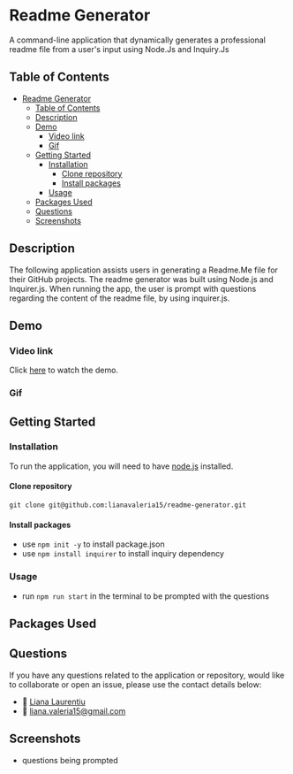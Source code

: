 # Readme Generator

A command-line application that dynamically generates a professional readme file from a user's input using Node.Js and Inquiry.Js

## Table of Contents

- [Readme Generator](#readme-generator)
  - [Table of Contents](#table-of-contents)
  - [Description](#description)
  - [Demo](#demo)
    - [Video link](#video-link)
    - [Gif](#gif)
  - [Getting Started](#getting-started)
    - [Installation](#installation)
      - [Clone repository](#clone-repository)
      - [Install packages](#install-packages)
    - [Usage](#usage)
  - [Packages Used](#packages-used)
  - [Questions](#questions)
  - [Screenshots](#screenshots)

## Description

The following application assists users in generating a Readme.Me file for their GitHub projects. The readme generator was built using Node.js and Inquirer.js. When running the app, the user is prompt with questions regarding the content of the readme file, by using inquirer.js.

## Demo

### Video link

Click [here](here) to watch the demo.

### Gif

## Getting Started

### Installation

To run the application, you will need to have [node.js](https://nodejs.org/en/) installed.

#### Clone repository

`git clone git@github.com:lianavaleria15/readme-generator.git`

#### Install packages

- use `npm init -y` to install package.json
- use `npm install inquirer` to install inquiry dependency

### Usage

- run `npm run start` in the terminal to be prompted with the questions

## Packages Used

## Questions

If you have any questions related to the application or repository, would like to collaborate or open an issue, please use the contact details below:

- 👩 [Liana Laurentiu](https://github.com/lianavaleria15)
- 📧 [liana.valeria15@gmail.com](mailto:liana.valeria15@gmail.com)

## Screenshots

- questions being prompted
